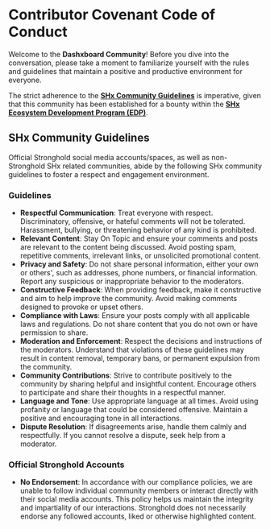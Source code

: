 # Contributor Covenant Code of Conduct

Welcome to the **Dashxboard Community**! Before you dive into the conversation, please take a moment to familiarize yourself with the rules and guidelines that maintain a positive and productive environment for everyone.

The strict adherence to the [**SHx Community Guidelines**](https://docs.shx.stronghold.co/community/shx-community-guidelines) is imperative, given that this community has been established for a bounty within the [**SHx Ecosystem Development Program (EDP)**](https://docs.shx.stronghold.co/ecosystem/edp).

## SHx Community Guidelines

Official Stronghold social media accounts/spaces, as well as non-Stronghold SHx related communities, abide by the following SHx community guidelines to foster a respect and engagement environment.

### Guidelines

- **Respectful Communication**: Treat everyone with respect. Discriminatory, offensive, or hateful comments will not be tolerated. Harassment, bullying, or threatening behavior of any kind is prohibited.
- **Relevant Content**: Stay On Topic and ensure your comments and posts are relevant to the content being discussed. Avoid posting spam, repetitive comments, irrelevant links, or unsolicited promotional content.
- **Privacy and Safety**: Do not share personal information, either your own or others', such as addresses, phone numbers, or financial information. Report any suspicious or inappropriate behavior to the moderators.
- **Constructive Feedback**: When providing feedback, make it constructive and aim to help improve the community. Avoid making comments designed to provoke or upset others.
- **Compliance with Laws**: Ensure your posts comply with all applicable laws and regulations. Do not share content that you do not own or have permission to share.
- **Moderation and Enforcement**: Respect the decisions and instructions of the moderators. Understand that violations of these guidelines may result in content removal, temporary bans, or permanent expulsion from the community.
- **Community Contributions**: Strive to contribute positively to the community by sharing helpful and insightful content. Encourage others to participate and share their thoughts in a respectful manner.
- **Language and Tone**: Use appropriate language at all times. Avoid using profanity or language that could be considered offensive. Maintain a positive and encouraging tone in all interactions.
- **Dispute Resolution**: If disagreements arise, handle them calmly and respectfully. If you cannot resolve a dispute, seek help from a moderator.

### Official Stronghold Accounts

- **No Endorsement**: In accordance with our compliance policies, we are unable to follow individual community members or interact directly with their social media accounts. This policy helps us maintain the integrity and impartiality of our interactions. Stronghold does not necessarily endorse any followed accounts, liked or otherwise highlighted content.
